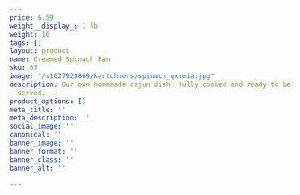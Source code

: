```yaml
---
price: 6.59
weight__display_: 1 lb
weight: 16
tags: []
layout: product
name: Creamed Spinach Pan
sku: 67
image: "/v1627929869/kartchners/spinach_qxrmia.jpg"
description: Our own homemade cajun dish, fully cooked and ready to be heated and
  served.
product_options: []
meta_title: ''
meta_description: ''
social_image: ''
canonical: ''
banner_image: ''
banner_format: ''
banner_class: ''
banner_alt: ''

---
```

